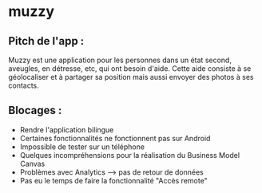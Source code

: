 # muzzy

## Pitch de l'app : 

Muzzy est une application pour les personnes dans un état second, aveugles, en détresse, etc, qui ont besoin d'aide. Cette aide consiste à se géolocaliser et à partager sa position mais aussi envoyer des photos à ses contacts. 

## Blocages :

* Rendre l'application bilingue
* Certaines fonctionnalités ne fonctionnent pas sur Android
* Impossible de tester sur un téléphone
* Quelques incompréhensions pour la réalisation du Business Model Canvas
* Problèmes avec Analytics --> pas de retour de données
* Pas eu le temps de faire la fonctionnalité "Accès remote"
